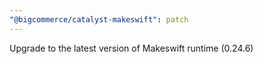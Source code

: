```yaml
---
"@bigcommerce/catalyst-makeswift": patch
---
```


Upgrade to the latest version of Makeswift runtime (0.24.6)

